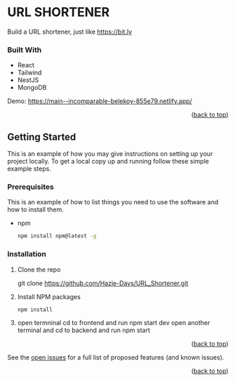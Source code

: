 <!-- ABOUT THE PROJECT -->
# URL SHORTENER

Build a URL shortener, just like https://bit.ly


### Built With

* React
* Tailwind
* NestJS
* MongoDB

Demo: https://main--incomparable-belekoy-855e79.netlify.app/

<p align="right">(<a href="#readme-top">back to top</a>)</p>


<!-- GETTING STARTED -->
## Getting Started

This is an example of how you may give instructions on setting up your project locally.
To get a local copy up and running follow these simple example steps.

### Prerequisites

This is an example of how to list things you need to use the software and how to install them.
* npm
  ```sh
  npm install npm@latest -g
  ```

### Installation

 
1. Clone the repo
   
   git clone https://github.com/Hazie-Days/URL_Shortener.git
  
2. Install NPM packages
   ```sh
   npm install
   ```
3. open termninal cd to frontend and run npm start dev
   open another terminal and cd to backend and run npm start 

<p align="right">(<a href="#readme-top">back to top</a>)</p>





See the [open issues](https://github.com/github_username/repo_name/issues) for a full list of proposed features (and known issues).

<p align="right">(<a href="#readme-top">back to top</a>)</p>








